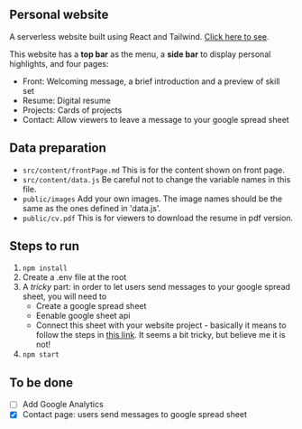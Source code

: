 ## Personal website

A serverless website built using React and Tailwind. [Click here to see](https://tuokaikyle.github.io/portfolio/).

This website has a **top bar** as the menu, a **side bar** to display personal highlights, and four pages:

- Front: Welcoming message, a brief introduction and a preview of skill set
- Resume: Digital resume
- Projects: Cards of projects
- Contact: Allow viewers to leave a message to your google spread sheet

## Data preparation

- `src/content/frontPage.md` This is for the content shown on front page.
- `src/content/data.js` Be careful not to change the variable names in this file.
- `public/images` Add your own images. The image names should be the same as the ones defined in 'data.js'.
- `public/cv.pdf` This is for viewers to download the resume in pdf version.

## Steps to run

1. `npm install`
2. Create a .env file at the root
3. A _tricky_ part: in order to let users send messages to your google spread sheet, you will need to
   - Create a google spread sheet
   - Eenable google sheet api
   - Connect this sheet with your website project - basically it means to follow the steps in [this link](https://dev.to/calvinpak/how-to-read-write-google-sheets-with-react-193l). It seems a bit tricky, but believe me it is not!
4. `npm start`

## To be done

- [ ] Add Google Analytics
- [x] Contact page: users send messages to google spread sheet
